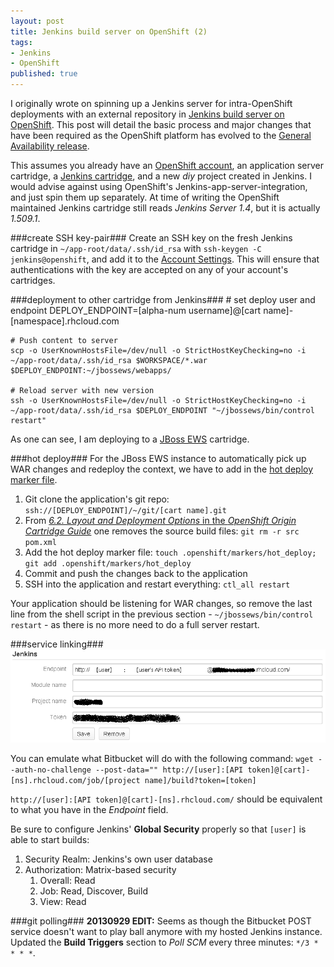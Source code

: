```yaml
---
layout: post
title: Jenkins build server on OpenShift (2)
tags:
- Jenkins
- OpenShift
published: true
---
```

I originally wrote on spinning up a Jenkins server for intra-OpenShift
deployments with an external repository in
[Jenkins build server on OpenShift](http://vraidsys.com/2012/10/jenkins-build-server-on-openshift/).
This post will detail the basic process and major changes that have been
required as the OpenShift platform has evolved to the
[General Availability release](https://www.openshift.com/blogs/announcing-the-general-availability-of-openshift-online).

This assumes you already have an
[OpenShift account](https://openshift.redhat.com/app/account/new),
an application server cartridge, a
[Jenkins cartridge](https://openshift.redhat.com/app/console/application_types?search=jenkins),
and a new _diy_ project created in Jenkins. I would advise against using
OpenShift&#39;s Jenkins-app-server-integration, and just spin them up separately.
At time of writing the OpenShift maintained Jenkins cartridge still reads
_Jenkins Server 1.4_, but it is actually _1.509.1_.


###create SSH key-pair###
Create an SSH key on the fresh Jenkins cartridge in `~/app-root/data/.ssh/id_rsa`
with `ssh-keygen -C jenkins@openshift`, and add it to the
[Account Settings](https://openshift.redhat.com/app/console/settings). This will
ensure that authentications with the key are accepted on any of your
account&#39;s cartridges.


###deployment to other cartridge from Jenkins###
    # set deploy user and endpoint
    DEPLOY_ENDPOINT=[alpha-num username]@[cart name]-[namespace].rhcloud.com

    # Push content to server
    scp -o UserKnownHostsFile=/dev/null -o StrictHostKeyChecking=no -i ~/app-root/data/.ssh/id_rsa $WORKSPACE/*.war $DEPLOY_ENDPOINT:~/jbossews/webapps/

    # Reload server with new version
    ssh -o UserKnownHostsFile=/dev/null -o StrictHostKeyChecking=no -i ~/app-root/data/.ssh/id_rsa $DEPLOY_ENDPOINT "~/jbossews/bin/control restart"

As one can see, I am deploying to a
[JBoss EWS](https://openshift.redhat.com/app/console/application_types?search=jboss+ews)
cartridge.


###hot deploy###
For the JBoss EWS instance to automatically pick up WAR changes and redeploy the context, we have to add in
the [hot deploy marker file](https://www.openshift.com/kb/kb-e1057-how-can-i-deploy-my-application-without-having-to-restart-it).

1. Git clone the application's git repo: `ssh://[DEPLOY_ENDPOINT]/~/git/[cart name].git`
2. From [_6.2. Layout and Deployment Options_ in the _OpenShift Origin Cartridge Guide_](http://openshift.github.io/documentation/oo_cartridge_guide.html)
one removes the source build files: `git rm -r src pom.xml`
3. Add the hot deploy marker file: `touch .openshift/markers/hot_deploy; git add .openshift/markers/hot_deploy`
3. Commit and push the changes back to the application
4. SSH into the application and restart everything: `ctl_all restart`

Your application should be listening for WAR changes, so remove the last line from the shell script
in the previous section - `~/jbossews/bin/control restart` - as there is no more need to do a full
server restart.


###service linking###
![Bitbucket Jenkins service](/post-assets/bitbucket_jenkins_service.png)

You can emulate what Bitbucket will do with the following command:
`wget --auth-no-challenge --post-data="" http://[user]:[API token]@[cart]-[ns].rhcloud.com/job/[project name]/build?token=[token]`

`http://[user]:[API token]@[cart]-[ns].rhcloud.com/` should be equivalent to what
you have in the _Endpoint_ field.


Be sure to configure Jenkins&#39; __Global Security__ properly so that `[user]`
is able to start builds:

1. Security Realm: Jenkins's own user database
2. Authorization: Matrix-based security
    1. Overall: Read
    2. Job: Read, Discover, Build
    3. View: Read


###git polling###
__20130929 EDIT:__ Seems as though the Bitbucket POST service doesn't want
to play ball anymore with my hosted Jenkins instance. Updated the
__Build Triggers__ section to _Poll SCM_ every three minutes: `*/3 * * * *`.
